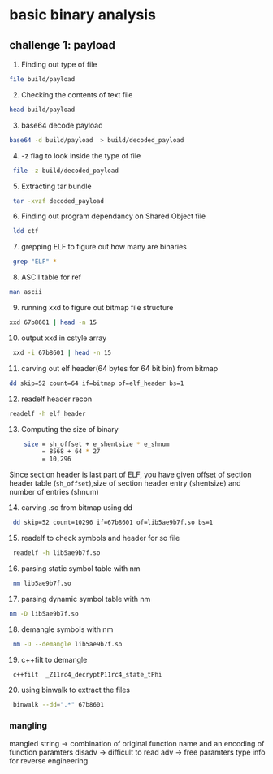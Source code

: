 # basic binary analysis

## challenge 1: payload

1. Finding out type of file
```bash
file build/payload
```
2. Checking the contents of text file 
```bash
head build/payload
```
3. base64 decode payload
```bash
base64 -d build/payload  > build/decoded_payload  
```

4. -z flag to look inside the type of file
```bash
 file -z build/decoded_payload
```
5. Extracting tar bundle
```bash
 tar -xvzf decoded_payload
```
6. Finding out program dependancy on Shared Object file 
```bash
 ldd ctf
```
7. grepping ELF to  figure out how many are binaries 
```bash
 grep "ELF" *
```
8. ASCII table for ref
```bash
man ascii
```
9. running xxd to figure out bitmap file structure
```bash
xxd 67b8601 | head -n 15
```
10. output xxd in cstyle array
```bash
 xxd -i 67b8601 | head -n 15
```
11. carving out elf header(64 bytes for 64 bit bin) from bitmap
```bash
dd skip=52 count=64 if=bitmap of=elf_header bs=1
```
12. readelf header recon
```bash
readelf -h elf_header
```
13. Computing the size of binary
```bash
    size = sh_offset + e_shentsize * e_shnum
         = 8568 + 64 * 27
         = 10,296
```
Since section header is last part of ELF, you have given offset of section header table
(`sh_offset`),size of section header entry (shentsize) and number of entries (shnum)

14. carving .so from bitmap using dd
```bash
 dd skip=52 count=10296 if=67b8601 of=lib5ae9b7f.so bs=1 
``` 
15. readelf to check symbols and header for so file
```bash
 readelf -h lib5ae9b7f.so
```
16. parsing static symbol table with nm
```bash
 nm lib5ae9b7f.so
```
17. parsing dynamic symbol table with nm
```bash
nm -D lib5ae9b7f.so
```
18. demangle symbols with nm
```bash
 nm -D --demangle lib5ae9b7f.so
```
19. c++filt to demangle 
```bash
 c++filt  _Z11rc4_decryptP11rc4_state_tPhi
```
20. using binwalk to extract the files
```bash
 binwalk --dd=".*" 67b8601
```



### mangling
mangled string -> combination of original function name and an encoding of function paramters
disadv -> difficult to read
adv -> free paramters type info for reverse engineering
